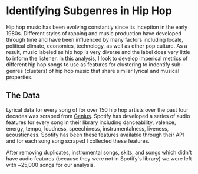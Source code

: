 # Identifying Subgenres in Hip Hop
 
Hip hop music has been evolving constantly since its inception in the early 1980s. Different styles of rapping and music production have developed through time and have been influenced by many factors including locale, political climate, economics, technology, as well as other pop culture. As a result, music labeled as hip hop is very diverse and the label does very little to inform  the listener. In this analysis, I look to develop imperical metrics of different hip hop songs to use as features for clustering to indentify sub-genres (clusters) of hip hop music that share similar lyrical and musical properties. 

## The Data
 
Lyrical data for every song of for over 150 hip hop artists over the past four decades was scraped from [Genius](http://genius.com). Spotify has developed a series of audio features for every song in their library including danceability, valence, energy, tempo, loudness, speechiness, instrumentalness, liveness, acousticness. Spotify has been these features available through their API and for each song song scraped I collected these features. 
 
After removing duplicates, instrumental songs, skits, and songs which didn't have audio features (because they were not in Spotify's library) we were left with ~25,000 songs for our analysis. 
 
 

